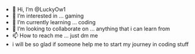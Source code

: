 - 👋 Hi, I’m @LuckyOw1
- 👀 I’m interested in ... gaming
- 🌱 I’m currently learning ... coding
- 💞️ I’m looking to collaborate on ... anything that i can learn from
- 📫 How to reach me ... just dm me
- i will be so glad if someone help me to start my journey in coding stuff
<!---
LuckyOw1/LuckyOw1 is a ✨ special ✨ repository because its `README.md` (this file) appears on your GitHub profile.
You can click the Preview link to take a look at your changes.
--->
